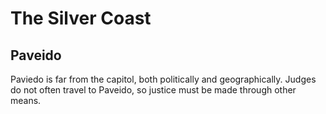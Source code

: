 # The Silver Coast

## Paveido

Paviedo is far from the capitol, both politically and geographically. Judges do not often travel to Paveido, so justice must be made through other means.